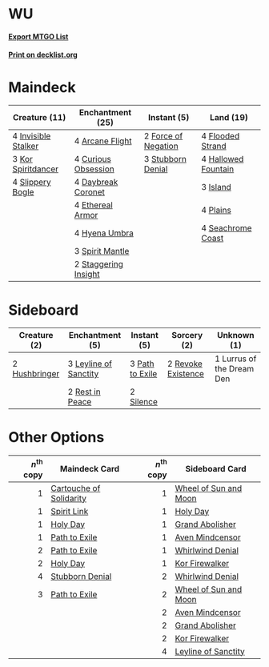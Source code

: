 # WU

#### [Export MTGO List](../collection/WU/WU.txt)
#### [Print on decklist.org](http://decklist.org/?deckmain=4%09Arcane%20Flight%0A4%09Curious%20Obsession%0A4%09Daybreak%20Coronet%0A4%09Ethereal%20Armor%0A4%09Flooded%20Strand%0A2%09Force%20of%20Negation%0A4%09Hallowed%20Fountain%0A4%09Hyena%20Umbra%0A4%09Invisible%20Stalker%0A3%09Island%0A3%09Kor%20Spiritdancer%0A4%09Plains%0A4%09Seachrome%20Coast%0A4%09Slippery%20Bogle%0A3%09Spirit%20Mantle%0A2%09Staggering%20Insight%0A3%09Stubborn%20Denial&deckside=2%09Hushbringer%0A3%09Leyline%20of%20Sanctity%0A1%09Lurrus%20of%20the%20Dream%20Den%0A3%09Path%20to%20Exile%0A2%09Rest%20in%20Peace%0A2%09Revoke%20Existence%0A2%09Silence)
# Maindeck

|                                        Creature (11)                                         |                                       Enchantment (25)                                        |                                         Instant (5)                                          |                                          Land (19)                                          |
|----------------------------------------------------------------------------------------------|-----------------------------------------------------------------------------------------------|----------------------------------------------------------------------------------------------|---------------------------------------------------------------------------------------------|
|4 [Invisible Stalker](http://gatherer.wizards.com/Pages/Card/Details.aspx?multiverseid=220041)|4 [Arcane Flight](http://gatherer.wizards.com/Pages/Card/Details.aspx?multiverseid=442931)     |2 [Force of Negation](http://gatherer.wizards.com/Pages/Card/Details.aspx?multiverseid=464001)|4 [Flooded Strand](http://gatherer.wizards.com/Pages/Card/Details.aspx?multiverseid=405098)  |
|3 [Kor Spiritdancer](http://gatherer.wizards.com/Pages/Card/Details.aspx?multiverseid=446061) |4 [Curious Obsession](http://gatherer.wizards.com/Pages/Card/Details.aspx?multiverseid=439692) |3 [Stubborn Denial](http://gatherer.wizards.com/Pages/Card/Details.aspx?multiverseid=386673)  |4 [Hallowed Fountain](http://gatherer.wizards.com/Pages/Card/Details.aspx?multiverseid=97071)|
|4 [Slippery Bogle](http://gatherer.wizards.com/Pages/Card/Details.aspx?multiverseid=150999)   |4 [Daybreak Coronet](http://gatherer.wizards.com/Pages/Card/Details.aspx?multiverseid=130635)  |                                                                                              |3 [Island](http://gatherer.wizards.com/Pages/Card/Details.aspx?multiverseid=439857)          |
|                                                                                              |4 [Ethereal Armor](http://gatherer.wizards.com/Pages/Card/Details.aspx?multiverseid=265414)    |                                                                                              |4 [Plains](http://gatherer.wizards.com/Pages/Card/Details.aspx?multiverseid=439856)          |
|                                                                                              |4 [Hyena Umbra](http://gatherer.wizards.com/Pages/Card/Details.aspx?multiverseid=271150)       |                                                                                              |4 [Seachrome Coast](http://gatherer.wizards.com/Pages/Card/Details.aspx?multiverseid=209399) |
|                                                                                              |3 [Spirit Mantle](http://gatherer.wizards.com/Pages/Card/Details.aspx?multiverseid=220154)     |                                                                                              |                                                                                             |
|                                                                                              |2 [Staggering Insight](http://gatherer.wizards.com/Pages/Card/Details.aspx?multiverseid=476479)|                                                                                              |                                                                                             |


# Sideboard

|                                      Creature (2)                                      |                                        Enchantment (5)                                         |                                       Instant (5)                                        |                                         Sorcery (2)                                         |       Unknown (1)       |
|----------------------------------------------------------------------------------------|------------------------------------------------------------------------------------------------|------------------------------------------------------------------------------------------|---------------------------------------------------------------------------------------------|-------------------------|
|2 [Hushbringer](http://gatherer.wizards.com/Pages/Card/Details.aspx?multiverseid=472980)|3 [Leyline of Sanctity](http://gatherer.wizards.com/Pages/Card/Details.aspx?multiverseid=204993)|3 [Path to Exile](http://gatherer.wizards.com/Pages/Card/Details.aspx?multiverseid=220511)|2 [Revoke Existence](http://gatherer.wizards.com/Pages/Card/Details.aspx?multiverseid=378397)|1 Lurrus of the Dream Den|
|                                                                                        |2 [Rest in Peace](http://gatherer.wizards.com/Pages/Card/Details.aspx?multiverseid=442021)      |2 [Silence](http://gatherer.wizards.com/Pages/Card/Details.aspx?multiverseid=191083)      |                                                                                             |                         |


# Other Options

|*n*<sup>th</sup> copy|                                          Maindeck Card                                           |*n*<sup>th</sup> copy|                                         Sideboard Card                                         |
|--------------------:|--------------------------------------------------------------------------------------------------|--------------------:|------------------------------------------------------------------------------------------------|
|                    1|[Cartouche of Solidarity](http://gatherer.wizards.com/Pages/Card/Details.aspx?multiverseid=426709)|                    1|[Wheel of Sun and Moon](http://gatherer.wizards.com/Pages/Card/Details.aspx?multiverseid=146740)|
|                    1|[Spirit Link](http://gatherer.wizards.com/Pages/Card/Details.aspx?multiverseid=129744)            |                    1|[Holy Day](http://gatherer.wizards.com/Pages/Card/Details.aspx?multiverseid=129593)             |
|                    1|[Holy Day](http://gatherer.wizards.com/Pages/Card/Details.aspx?multiverseid=129593)               |                    1|[Grand Abolisher](http://gatherer.wizards.com/Pages/Card/Details.aspx?multiverseid=389538)      |
|                    1|[Path to Exile](http://gatherer.wizards.com/Pages/Card/Details.aspx?multiverseid=220511)          |                    1|[Aven Mindcensor](http://gatherer.wizards.com/Pages/Card/Details.aspx?multiverseid=426707)      |
|                    2|[Path to Exile](http://gatherer.wizards.com/Pages/Card/Details.aspx?multiverseid=220511)          |                    1|[Whirlwind Denial](http://gatherer.wizards.com/Pages/Card/Details.aspx?multiverseid=476332)     |
|                    2|[Holy Day](http://gatherer.wizards.com/Pages/Card/Details.aspx?multiverseid=129593)               |                    1|[Kor Firewalker](http://gatherer.wizards.com/Pages/Card/Details.aspx?multiverseid=442010)       |
|                    4|[Stubborn Denial](http://gatherer.wizards.com/Pages/Card/Details.aspx?multiverseid=386673)        |                    2|[Whirlwind Denial](http://gatherer.wizards.com/Pages/Card/Details.aspx?multiverseid=476332)     |
|                    3|[Path to Exile](http://gatherer.wizards.com/Pages/Card/Details.aspx?multiverseid=220511)          |                    2|[Wheel of Sun and Moon](http://gatherer.wizards.com/Pages/Card/Details.aspx?multiverseid=146740)|
|                     |                                                                                                  |                    2|[Aven Mindcensor](http://gatherer.wizards.com/Pages/Card/Details.aspx?multiverseid=426707)      |
|                     |                                                                                                  |                    2|[Grand Abolisher](http://gatherer.wizards.com/Pages/Card/Details.aspx?multiverseid=389538)      |
|                     |                                                                                                  |                    2|[Kor Firewalker](http://gatherer.wizards.com/Pages/Card/Details.aspx?multiverseid=442010)       |
|                     |                                                                                                  |                    4|[Leyline of Sanctity](http://gatherer.wizards.com/Pages/Card/Details.aspx?multiverseid=204993)  |

